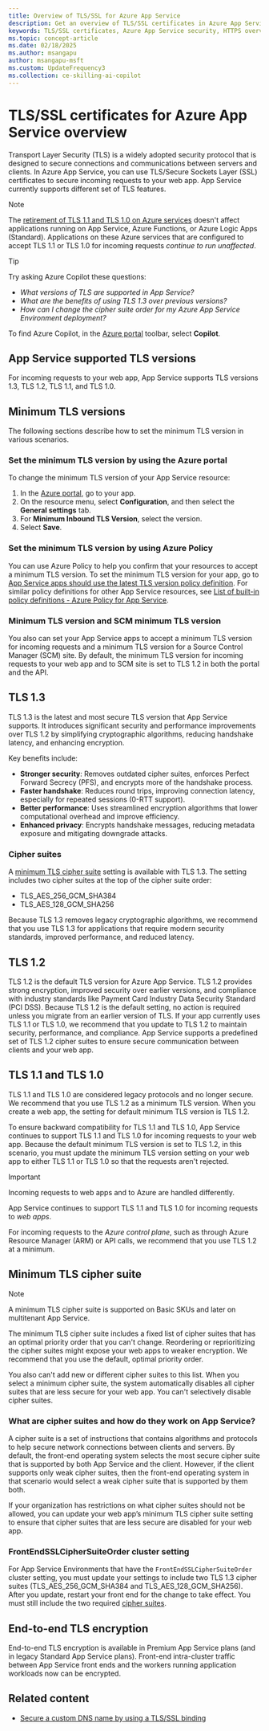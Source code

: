 ```yaml
---
title: Overview of TLS/SSL for Azure App Service
description: Get an overview of TLS/SSL certificates in Azure App Service and understand how they secure your custom domains.
keywords: TLS/SSL certificates, Azure App Service security, HTTPS overview, domain encryption
ms.topic: concept-article
ms.date: 02/18/2025
ms.author: msangapu
author: msangapu-msft
ms.custom: UpdateFrequency3
ms.collection: ce-skilling-ai-copilot
---
```

# TLS/SSL certificates for Azure App Service overview

Transport Layer Security (TLS) is a widely adopted security protocol that is designed to secure connections and communications between servers and clients. In Azure App Service, you can use TLS/Secure Sockets Layer (SSL) certificates to secure incoming requests to your web app. App Service currently supports different set of TLS features.

> [!NOTE]
> The [retirement of TLS 1.1 and TLS 1.0 on Azure services](https://azure.microsoft.com/updates/azure-support-tls-will-end-by-31-october-2024-2/) doesn't affect applications running on App Service, Azure Functions, or Azure Logic Apps (Standard). Applications on these Azure services that are configured to accept TLS 1.1 or TLS 1.0 for incoming requests *continue to run unaffected*.

> [!TIP]
>
> Try asking Azure Copilot these questions:
>
> - *What versions of TLS are supported in App Service?*
> - *What are the benefits of using TLS 1.3 over previous versions?*
> - *How can I change the cipher suite order for my Azure App Service Environment deployment?*
>
> To find Azure Copilot, in the [Azure portal](https://portal.azure.com) toolbar, select **Copilot**.

## App Service supported TLS versions

For incoming requests to your web app, App Service supports TLS versions 1.3, TLS 1.2, TLS 1.1, and TLS 1.0.

## Minimum TLS versions

The following sections describe how to set the minimum TLS version in various scenarios.

### Set the minimum TLS version by using the Azure portal

To change the minimum TLS version of your App Service resource:

1. In the [Azure portal](https://portal.azure.com/), go to your app.
1. On the resource menu, select **Configuration**, and then select the **General settings** tab.
1. For **Minimum Inbound TLS Version**, select the version.
1. Select **Save**.

### Set the minimum TLS version by using Azure Policy

You can use Azure Policy to help you confirm that your resources to accept a minimum TLS version. To set the minimum TLS version for your app, go to [App Service apps should use the latest TLS version policy definition](https://ms.portal.azure.com/#view/Microsoft_Azure_Policy/PolicyDetailBlade/definitionId/%2Fproviders%2FMicrosoft.Authorization%2FpolicyDefinitions%2Ff0e6e85b-9b9f-4a4b-b67b-f730d42f1b0b). For similar policy definitions for other App Service resources, see [List of built-in policy definitions - Azure Policy for App Service](../governance/policy/samples/built-in-policies.md#app-service).

### Minimum TLS version and SCM minimum TLS version

You also can set your App Service apps to accept a minimum TLS version for incoming requests and a minimum TLS version for a Source Control Manager (SCM) site. By default, the minimum TLS version for incoming requests to your web app and to SCM site is set to TLS 1.2 in both the portal and the API.

## TLS 1.3

TLS 1.3 is the latest and most secure TLS version that App Service supports. It introduces significant security and performance improvements over TLS 1.2 by simplifying cryptographic algorithms, reducing handshake latency, and enhancing encryption.

Key benefits include:

- **Stronger security**: Removes outdated cipher suites, enforces Perfect Forward Secrecy (PFS), and encrypts more of the handshake process.
- **Faster handshake**: Reduces round trips, improving connection latency, especially for repeated sessions (0-RTT support).
- **Better performance**: Uses streamlined encryption algorithms that lower computational overhead and improve efficiency.
- **Enhanced privacy**: Encrypts handshake messages, reducing metadata exposure and mitigating downgrade attacks.

### Cipher suites  

A [minimum TLS cipher suite](#minimum-tls-cipher-suite) setting is available with TLS 1.3. The setting includes two cipher suites at the top of the cipher suite order:

- TLS_AES_256_GCM_SHA384  
- TLS_AES_128_GCM_SHA256

Because TLS 1.3 removes legacy cryptographic algorithms, we recommend that you use TLS 1.3 for applications that require modern security standards, improved performance, and reduced latency.

## TLS 1.2

TLS 1.2 is the default TLS version for Azure App Service. TLS 1.2 provides strong encryption, improved security over earlier versions, and compliance with industry standards like Payment Card Industry Data Security Standard (PCI DSS). Because TLS 1.2 is the default setting, no action is required unless you migrate from an earlier version of TLS. If your app currently uses TLS 1.1 or TLS 1.0, we recommend that you update to TLS 1.2 to maintain security, performance, and compliance. App Service supports a predefined set of TLS 1.2 cipher suites to ensure secure communication between clients and your web app.

## TLS 1.1 and TLS 1.0

TLS 1.1 and TLS 1.0 are considered legacy protocols and no longer secure. We recommend that you use TLS 1.2 as a minimum TLS version. When you create a web app, the setting for default minimum TLS version is TLS 1.2.

To ensure backward compatibility for TLS 1.1 and TLS 1.0, App Service continues to support TLS 1.1 and TLS 1.0 for incoming requests to your web app. Because the default minimum TLS version is set to TLS 1.2, in this scenario, you must update the minimum TLS version setting on your web app to either TLS 1.1 or TLS 1.0 so that the requests aren't rejected.

> [!IMPORTANT]
> Incoming requests to web apps and to Azure are handled differently.
>
> App Service continues to support TLS 1.1 and TLS 1.0 for incoming requests to *web apps*.
>
> For incoming requests to the *Azure control plane*, such as through Azure Resource Manager (ARM) or API calls, we recommend that you use TLS 1.2 at a minimum.
>

## Minimum TLS cipher suite

> [!NOTE]
> A minimum TLS cipher suite is supported on Basic SKUs and later on multitenant App Service.

The minimum TLS cipher suite includes a fixed list of cipher suites that has an optimal priority order that you can't change. Reordering or reprioritizing the cipher suites might expose your web apps to weaker encryption. We recommend that you use the default, optimal priority order.

You also can't add new or different cipher suites to this list. When you select a minimum cipher suite, the system automatically disables all cipher suites that are less secure for your web app. You can't selectively disable cipher suites.

### What are cipher suites and how do they work on App Service?

A cipher suite is a set of instructions that contains algorithms and protocols to help secure network connections between clients and servers. By default, the front-end operating system selects the most secure cipher suite that is supported by both App Service and the client. However, if the client supports only weak cipher suites, then the front-end operating system in that scenario would select a weak cipher suite that is supported by them both.

If your organization has restrictions on what cipher suites should not be allowed, you can update your web app’s minimum TLS cipher suite setting to ensure that cipher suites that are less secure are disabled for your web app.

### FrontEndSSLCipherSuiteOrder cluster setting

For App Service Environments that have the `FrontEndSSLCipherSuiteOrder` cluster setting, you must update your settings to include two TLS 1.3 cipher suites (TLS_AES_256_GCM_SHA384 and TLS_AES_128_GCM_SHA256). After you update, restart your front end for the change to take effect. You must still include the two required [cipher suites](#cipher-suites).

## End-to-end TLS encryption

End-to-end TLS encryption is available in Premium App Service plans (and in legacy Standard App Service plans). Front-end intra-cluster traffic between App Service front ends and the workers running application workloads now can be encrypted.

## Related content

- [Secure a custom DNS name by using a TLS/SSL binding](configure-ssl-bindings.md)
